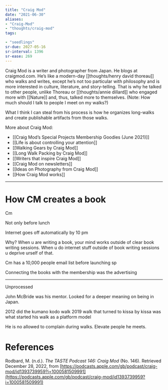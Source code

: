 ```yaml
---
title: "Craig Mod"
date: "2021-06-30"
aliases:
- "Craig-Mod"
- "thoughts/craig-mod"
tags:

- "seedlings"
sr-due: 2027-05-16
sr-interval: 1396
sr-ease: 269
---
```

Craig Mod is a writer and photographer from Japan. He blogs at craigmod.com. He’s like a modern-day [[thoughts/henry david thoreau]] who walks and writes, except he’s not too particular with philosophy and is more interested in culture, literature, and story-telling. That is why he talked to other people, unlike Thoreau or [[thoughts/annie dillard]] who engaged more with [[Nature]] and, thus, talked more to themselves. (Note: How much should I talk to people I meet on my walks?)

What I think I can steal from his process is how he organizes long-walks and create publishable artifacts from those walks.

More about Craig Mod:

- [[Craig Mod’s Special Projects Membership Goodies (June 2021)]]
- [[Life is about controlling your attention]]
- [[Walking Gears by Craig Mod]]
- [[Long Walk Packing by Craig Mod]]
- [[Writers that inspire Craig Mod]]
- [[Craig Mod on newsletters]]
- [[Ideas on Photography from Craig Mod]]
- [[How Craig Mod works]]

***
# How CM creates a book

Cm

Not only before lunch

Internet goes off automatically by 10 pm

Why? When u are writing a book, your mind works outside of clear book writing sessions. When u do internet stuff outside of book writing sessions u deprive urself of that.

Cm has a 10,000 people email list before launching sp

Connecting the books with the membership was the advertising

---
Unprocessed

John McBride was his mentor.
Looked for a deeper meaning on being in Japan.

2012 did the kumano kodo walk
2019 walk that turned to kissa by kissa was what started his walk as a platform model

He is no allowed to complain during walks.
Elevate people he meets.

# References

Rodbard, M. (n.d.). _The TASTE Podcast 146: Craig Mod_ (No. 146). Retrieved December 28, 2022, from [https://podcasts.apple.com/gb/podcast/craig-mod/id1393739959?i=1000581509991](https://podcasts.apple.com/gb/podcast/craig-mod/id1393739959?i=1000581509991)